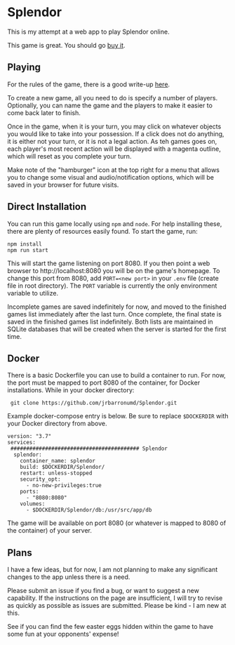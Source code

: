 # Splendor

This is my attempt at a web app to play Splendor online.

This game is great.  You should go [buy it](https://www.amazon.com/Asmodee-SPL01-Splendor/dp/B00IZEUFIA/ref=sr_1_2).

## Playing

For the rules of the game, there is a good write-up [here](https://www.ultraboardgames.com/splendor/game-rules.php).

To create a new game, all you need to do is specify a number of players.  Optionally, you can name the game and the players to make it easier to come back later to finish.

Once in the game, when it is your turn, you may click on whatever objects you would like to take into your possession.  If a click does not do anything, it is either not your turn, or it is not a legal action.  As teh games goes on, each player's most recent action will be displayed with a magenta outline, which will reset as you complete your turn.

Make note of the "hamburger" icon at the top right for a menu that allows you to change some visual and audio/notification options, which will be saved in your browser for future visits.

## Direct Installation
You can run this game locally using `npm` and `node`.  For help installing these, there are plenty of resources easily found.  To start the game, run:

```
npm install
npm run start
```

This will start the game listening on port 8080. If you then point a web browser to http://localhost:8080 you will be on the game's homepage. To change this port from 8080, add `PORT=<new port>` in your `.env` file (create file in root directory).  The `PORT` variable is currently the only environment variable to utilize.

Incomplete games are saved indefinitely for now, and moved to the finished games list immediately after the last turn.  Once complete, the final state is saved in the finished games list indefinitely.  Both lists are maintained in SQLite databases that will be created when the server is started for the first time.

## Docker
There is a basic Dockerfile you can use to build a container to run.  For now, the port must be mapped to port 8080 of the container, for Docker installations.  While in your docker directory:

```
 git clone https://github.com/jrbarronumd/Splendor.git
```

Example docker-compose entry is below.  Be sure to replace `$DOCKERDIR` with your Docker directory from above.

```
version: "3.7"
services:
 ######################################### Splendor
  splendor:
    container_name: splendor
    build: $DOCKERDIR/Splendor/
    restart: unless-stopped
    security_opt:
      - no-new-privileges:true
    ports:
      - "8080:8080"
    volumes:
      - $DOCKERDIR/Splendor/db:/usr/src/app/db
```

The game will be available on port 8080 (or whatever is mapped to 8080 of the container) of your server.

## Plans

I have a few ideas, but for now, I am not planning to make any significant changes to the app unless there is a need.  

Please submit an issue if you find a bug, or want to suggest a new capability.  If the instructions on the page are insufficient, I will try to revise as quickly as possible as issues are submitted.  Please be kind - I am new at this.

See if you can find the few easter eggs hidden within the game to have some fun at your opponents' expense!
